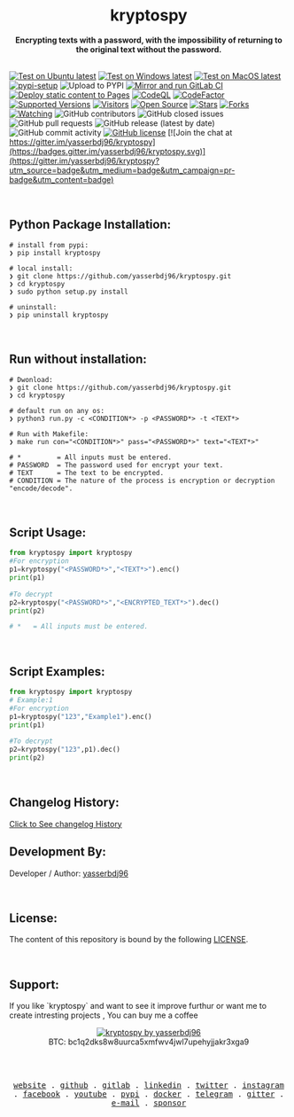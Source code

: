 <div align="center">
  <h1>kryptospy</h1>
  <strong>Encrypting texts with a password, with the impossibility of returning to the original text without the password.</strong>
  <br><br>
</div>

[![Test on Ubuntu latest](https://github.com/yasserbdj96/kryptospy/actions/workflows/python-app-on-linux.yml/badge.svg)](https://github.com/yasserbdj96/kryptospy/actions/workflows/python-app-on-linux.yml)
[![Test on Windows latest](https://github.com/yasserbdj96/kryptospy/actions/workflows/python-app-on-win.yml/badge.svg)](https://github.com/yasserbdj96/kryptospy/actions/workflows/python-app-on-win.yml)
[![Test on MacOS latest](https://github.com/yasserbdj96/kryptospy/actions/workflows/python-app-on-mac.yml/badge.svg)](https://github.com/yasserbdj96/kryptospy/actions/workflows/python-app-on-mac.yml)
[![pypi-setup](https://github.com/yasserbdj96/kryptospy/actions/workflows/pypi-setup.yml/badge.svg)](https://github.com/yasserbdj96/kryptospy/actions/workflows/pypi-setup.yml)
![Upload to PYPI](https://github.com/yasserbdj96/kryptospy/actions/workflows/pipup.yml/badge.svg)
[![Mirror and run GitLab CI](https://github.com/yasserbdj96/kryptospy/actions/workflows/push-gitLab.yml/badge.svg)](https://github.com/yasserbdj96/kryptospy/actions/workflows/push-gitLab.yml)
[![Deploy static content to Pages](https://github.com/yasserbdj96/kryptospy/actions/workflows/pages.yml/badge.svg)](https://github.com/yasserbdj96/kryptospy/actions/workflows/pages.yml)
[![CodeQL](https://github.com/yasserbdj96/kryptospy/actions/workflows/codeql-analysis.yml/badge.svg)](https://github.com/yasserbdj96/kryptospy/actions/workflows/codeql-analysis.yml)
[![CodeFactor](https://www.codefactor.io/repository/github/yasserbdj96/kryptospy/badge)](https://www.codefactor.io/repository/github/yasserbdj96/kryptospy)
[![Supported Versions](https://img.shields.io/pypi/pyversions/kryptospy.svg)](https://pypi.org/project/kryptospy) 
[![Visitors](https://visitor-badge.laobi.icu/badge?page_id=yasserbdj96.kryptospy&format=true)](https://github.com/yasserbdj96/kryptospy)
[![Open Source](https://img.shields.io/badge/Open%20Source-%E2%99%A5-red)](https://github.com/yasserbdj96/kryptospy)
[![Stars](https://img.shields.io/github/stars/yasserbdj96/kryptospy?color=red)](https://github.com/yasserbdj96/kryptospy)
[![Forks](https://img.shields.io/github/forks/yasserbdj96/kryptospy?color=red)](https://github.com/yasserbdj96/kryptospy)
[![Watching](https://img.shields.io/github/watchers/yasserbdj96/kryptospy?label=Watchers&color=red&style=flat-square)](https://github.com/yasserbdj96/kryptospy)
![GitHub contributors](https://img.shields.io/github/contributors/yasserbdj96/kryptospy)
![GitHub closed issues](https://img.shields.io/github/issues-closed/yasserbdj96/kryptospy)
![GitHub pull requests](https://img.shields.io/github/issues-pr-raw/yasserbdj96/kryptospy)
![GitHub release (latest by date)](https://img.shields.io/github/v/release/yasserbdj96/kryptospy)
![GitHub commit activity](https://img.shields.io/github/commit-activity/m/yasserbdj96/kryptospy)
[![GitHub license](https://img.shields.io/github/license/yasserbdj96/kryptospy)](https://github.com/yasserbdj96/kryptospy)
[![Join the chat at https://gitter.im/yasserbdj96/kryptospy](https://badges.gitter.im/yasserbdj96/kryptospy.svg)](https://gitter.im/yasserbdj96/kryptospy?utm_source=badge&utm_medium=badge&utm_campaign=pr-badge&utm_content=badge)

<br>
<h2>Python Package Installation:</h2>

```
# install from pypi:
❯ pip install kryptospy

# local install:
❯ git clone https://github.com/yasserbdj96/kryptospy.git
❯ cd kryptospy
❯ sudo python setup.py install

# uninstall:
❯ pip uninstall kryptospy
```

<br>
<h2>Run without installation:</h2>

```
# Dwonload:
❯ git clone https://github.com/yasserbdj96/kryptospy.git
❯ cd kryptospy

# default run on any os:
❯ python3 run.py -c <CONDITION*> -p <PASSWORD*> -t <TEXT*>

# Run with Makefile:
❯ make run con="<CONDITION*>" pass="<PASSWORD*>" text="<TEXT*>"

# *         = All inputs must be entered.
# PASSWORD  = The password used for encrypt your text.
# TEXT      = The text to be encrypted.
# CONDITION = The nature of the process is encryption or decryption "encode/decode".
```

<br>
<h2>Script Usage:</h2>

```python
from kryptospy import kryptospy
#For encryption
p1=kryptospy("<PASSWORD*>","<TEXT*>").enc()
print(p1)
    
#To decrypt
p2=kryptospy("<PASSWORD*>","<ENCRYPTED_TEXT*>").dec()
print(p2)

# *   = All inputs must be entered.

```

<br>
<h2>Script Examples:</h2>

```python
from kryptospy import kryptospy
# Example:1
#For encryption
p1=kryptospy("123","Example1").enc()
print(p1)
    
#To decrypt
p2=kryptospy("123",p1).dec()
print(p2)

```

<br>
<h2>Changelog History:</h2>
<a href="https://raw.githubusercontent.com/yasserbdj96/kryptospy/main/CHANGELOG">Click to See changelog History</a>


<br>
<h2>Development By:</h2>

Developer / Author: [yasserbdj96](https://github.com/yasserbdj96)

<br>
<h2>License:</h2>
<p>The content of this repository is bound by the following <a href="https://raw.githubusercontent.com/yasserbdj96/kryptospy/main/LICENSE">LICENSE</a>.</p>

<br>
<h2>Support:</h2>
<p>If you like `kryptospy` and want to see it improve furthur or want me to create intresting projects , You can buy me a coffee </p>
<div align="center">
    <a href="https://ko-fi.com/yasserbdj96">
        <img src="https://ko-fi.com/img/githubbutton_sm.svg" alt="kryptospy by yasserbdj96">
    </a><br>
    BTC: bc1q2dks8w8uurca5xmfwv4jwl7upehyjjakr3xga9<br>
</div>

<br><br>

<p align="center">
  <samp>
    <a href="https://yasserbdj96.github.io/">website</a> .
    <a href="https://github.com/yasserbdj96">github</a> .
    <a href="https://gitlab.com/yasserbdj96">gitlab</a> .
    <a href="https://www.linkedin.com/in/yasserbdj96">linkedin</a> .
    <a href="https://twitter.com/yasserbdj96">twitter</a> .
    <a href="https://instagram.com/yasserbdj96">instagram</a> .
    <a href="https://www.facebook.com/yasserbdj96">facebook</a> .
    <a href="https://www.youtube.com/@yasserbdj96">youtube</a> .
    <a href="https://pypi.org/user/yasserbdj96">pypi</a> .
    <a href="https://hub.docker.com/u/yasserbdj96">docker</a> .
    <a href="https://t.me/yasserbdj96">telegram</a> .
    <a href="https://gitter.im/yasserbdj96/yasserbdj96">gitter</a> .
    <a href="mailto:yasser.bdj96@gmail.com">e-mail</a> .
    <a href="https://ko-fi.com/yasserbdj96">sponsor</a>
  </samp>
</p>
